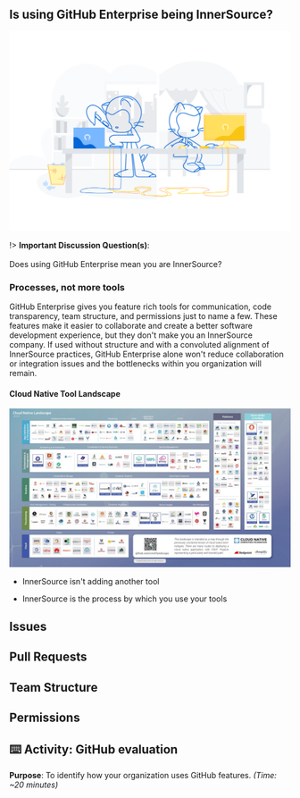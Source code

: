 ## Is using GitHub Enterprise being InnerSource?

![logo](images/enterprise.png ':no-zoom')

!> **Important Discussion Question(s)**: <br><br>Does using GitHub Enterprise mean you are InnerSource?

### Processes, not more tools

GitHub Enterprise gives you feature rich tools for communication, code transparency, team structure, and permissions just to name a few. These features make it easier to collaborate and create a better software development experience, but they don't make you an InnerSource company. If used without structure and with a convoluted alignment of InnerSource practices, GitHub Enterprise alone won't reduce collaboration or integration issues and the bottlenecks within you organization will remain.

#### Cloud Native Tool Landscape

![logo](images/cloud-native-landscape.jpg ':no-zoom')

- InnerSource isn't adding another tool

- InnerSource is the process by which you use your tools

## Issues

## Pull Requests

## Team Structure

## Permissions

## ⌨️ Activity: GitHub evaluation
**Purpose**: To identify how your organization uses GitHub features. _(Time: ~20 minutes)_
